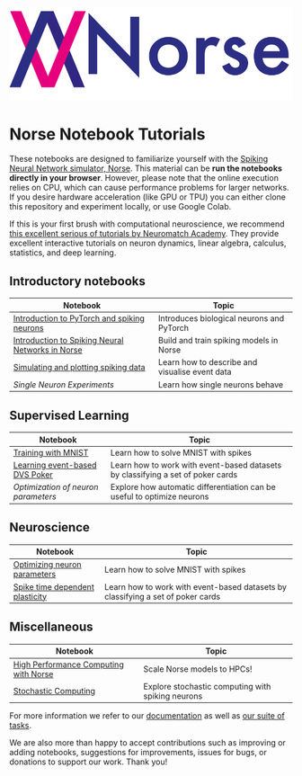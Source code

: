 <p align="center">
<img src="https://raw.githubusercontent.com/norse/norse/master/logo.png" alt="Norse logo"/>
</p>     

# Norse Notebook Tutorials

These notebooks are designed to familiarize yourself with the [Spiking Neural Network simulator, Norse](https://github.com/norse/norse).
This material can be **run the notebooks directly in your browser**.
However, please note that the online execution relies on CPU, which can cause performance problems for larger networks.
If you desire hardware acceleration (like GPU or TPU) you can either clone this repository and experiment locally, or use Google Colab.

If this is your first brush with computational neuroscience, we recommend [this excellent serious of tutorials by Neuromatch Academy](https://compneuro.neuromatch.io/tutorials/W0D1_PythonWorkshop1/student/W0D1_Tutorial1.html).
They provide excellent interactive tutorials on neuron dynamics, linear algebra, calculus, statistics, and deep learning.

## Introductory notebooks

| Notebook | Topic | 
| ------------------ | --- | 
| [Introduction to PyTorch and spiking neurons](https://norse.github.io/notebooks/intro_spikes.html) | Introduces biological neurons and PyTorch | 
| [Introduction to Spiking Neural Networks in Norse](https://norse.github.io/notebooks/intro_norse.html) | Build and train spiking models in Norse |
| [Simulating and plotting spiking data](https://norse.github.io/notebooks/intro_plotting.html) | Learn how to describe and visualise event data |
| *Single Neuron Experiments* | Learn how single neurons behave |

## Supervised Learning

| Notebook | Topic | 
| ------------------ | --- | 
| [Training with MNIST](https://norse.github.io/notebooks/mnist_classifiers.html) | Learn how to solve MNIST with spikes
| [Learning event-based DVS Poker](https://norse.github.io/notebooks/poker-dvs_classifier.html) | Learn how to work with event-based datasets by classifying a set of poker cards
| *Optimization of neuron parameters* | Explore how automatic differentiation can be useful to optimize neurons

## Neuroscience 
| Notebook | Topic | 
| ------------------ | --- | 
| [Optimizing neuron parameters](https://norse.github.io/notebooks/parameter-learning.html) | Learn how to solve MNIST with spikes
| [Spike time dependent plasticity](https://norse.github.io/notebooks/stp_example.html) | Learn how to work with event-based datasets by classifying a set of poker cards


## Miscellaneous 
| Notebook | Topic | 
| ------------------ | --- | 
| [High Performance Computing with Norse](https://norse.github.io/notebooks/stp_example.html)  | Scale Norse models to HPCs! |
| [Stochastic Computing](https://norse.github.io/notebooks/stochastic-computing.html) | Explore stochastic computing with spiking neurons |

For more information we refer to our [documentation](https://norse.ai/docs) as well as [our suite of tasks](https://github.com/norse/norse/task/).

We are also more than happy to accept contributions such as improving or adding notebooks, suggestions for improvements, issues for bugs, or donations to support our work. Thank you!







